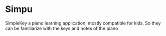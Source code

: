 # Simpu
SimpleKey a piano learning application, mostly compatible for kids. So they can be familiarize with the keys and notes of the piano 
